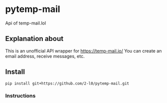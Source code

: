 # pytemp-mail
Api of temp-mail.lol

## Explanation about
This is an unofficial API wrapper for https://temp-mail.io/
You can create an email address, receive messages, etc.

## Install
```pip install git+https://github.com/2-l0/pytemp-mail.git```

### Instructions
